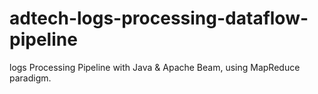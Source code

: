 # adtech-logs-processing-dataflow-pipeline
logs Processing Pipeline with Java &amp; Apache Beam, using MapReduce paradigm.
